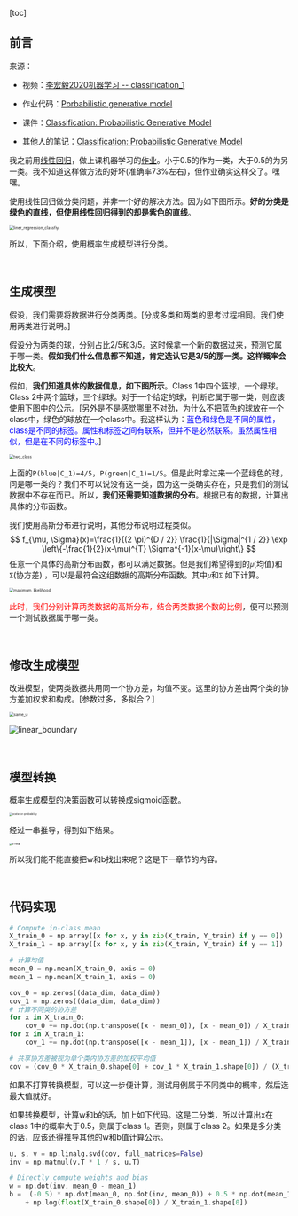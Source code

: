 [toc]

## 前言

来源：

* 视频：[李宏毅2020机器学习 -- classification_1](https://www.bilibili.com/video/BV1JE411g7XF?p=10) 

* 作业代码：[Porbabilistic generative model](https://colab.research.google.com/drive/1JaMKJU7hvnDoUfZjvUKzm9u-JLeX6B2C#scrollTo=1C6sqhUbLMGe)

* 课件：[Classification: Probabilistic Generative Model](http://speech.ee.ntu.edu.tw/~tlkagk/courses/ML_2016/Lecture/Classification%20(v3).pdf)

* 其他人的笔记：[Classification: Probabilistic Generative Model](https://sakura-gh.github.io/ML-notes/ML-notes-html/6_Classification.html)

我之前用[线性回归](https://blog.csdn.net/sinat_38816924/article/details/114457368)，做上课机器学习的[作业](https://colab.research.google.com/drive/1VvxBOBz2DA2suBNHzJdK-vxnCkY66koA)。小于0.5的作为一类，大于0.5的为另一类。我不知道这样做方法的好坏(准确率73%左右)，但作业确实这样交了。嘿嘿。

使用线性回归做分类问题，并非一个好的解决方法。因为如下图所示。**好的分类是绿色的直线，但使用线性回归得到的却是紫色的直线**。

<img src="./Porbabilistic_Generative_Model.assets/liner_regression_classfiy.png" alt="liner_regression_classfiy" style="zoom:50%;" /> 



所以，下面介绍，使用概率生成模型进行分类。

<br>

## 生成模型

假设，我们需要将数据进行分类两类。[分成多类和两类的思考过程相同。我们使用两类进行说明。]

假设分为两类的球，分别占比2/5和3/5。这时候拿一个新的数据过来，预测它属于哪一类。**假如我们什么信息都不知道，肯定选认它是3/5的那一类。这样概率会比较大**。

假如，**我们知道具体的数据信息，如下图所示**。Class 1中四个篮球，一个绿球。Class 2中两个篮球，三个绿球。对于一个给定的球，判断它属于哪一类，则应该使用下图中的公示。[另外是不是感觉哪里不对劲，为什么不把蓝色的球放在一个class中，绿色的球放在一个class中。我这样认为：<font color=blue>蓝色和绿色是不同的属性，class是不同的标签。属性和标签之间有联系，但并不是必然联系。虽然属性相似，但是在不同的标签中。</font>]

<img src="./Porbabilistic_Generative_Model.assets/two_class.png" alt="two_class" style="zoom:50%;" /> 

上面的`P(blue|C_1)=4/5`，`P(green|C_1)=1/5`。但是此时拿过来一个蓝绿色的球，问是哪一类的？我们不可以说没有这一类，因为这一类确实存在，只是我们的测试数据中不存在而已。所以，**我们还需要知道数据的分布**。根据已有的数据，计算出具体的分布函数。

我们使用高斯分布进行说明，其他分布说明过程类似。
$$
f_{\mu, \Sigma}(x)=\frac{1}{(2 \pi)^{D / 2}} \frac{1}{|\Sigma|^{1 / 2}} \exp \left\{-\frac{1}{2}(x-\mu)^{T} \Sigma^{-1}(x-\mu)\right\}
$$
任意一个具体的高斯分布函数，都可以满足数据。但是我们希望得到的`𝜇`(均值)和`Σ`(协方差) ，可以是最符合这组数据的高斯分布函数。其中`𝜇`和`Σ` 如下计算。

<img src="./Porbabilistic_Generative_Model.assets/maximum_likelihood.png" alt="maximum_likelihood" style="zoom:50%;" /> 

<font color=red>此时，我们分别计算两类数据的高斯分布，结合两类数据个数的比例</font>，便可以预测一个测试数据属于哪一类。

<br>

## 修改生成模型

改进模型，使两类数据共用同一个协方差，均值不变。这里的协方差由两个类的协方差加权求和构成。[参数过多，多拟合？]

<img src="./Porbabilistic_Generative_Model.assets/same_u.png" alt="same_u" style="zoom:50%;" /> 

![linear_boundary](./Porbabilistic_Generative_Model.assets/linear_boundary.png)  

<br>

## 模型转换

概率生成模型的决策函数可以转换成sigmoid函数。

<img src="./Porbabilistic_Generative_Model.assets/posterior-probability.png" alt="posterior-probability" style="zoom: 33%;" /> 

经过一串推导，得到如下结果。

<img src="./Porbabilistic_Generative_Model.assets/z-final.png" alt="z-final" style="zoom: 33%;" /> 

所以我们能不能直接把w和b找出来呢？这是下一章节的内容。

<br>

## 代码实现

```python
# Compute in-class mean
X_train_0 = np.array([x for x, y in zip(X_train, Y_train) if y == 0])
X_train_1 = np.array([x for x, y in zip(X_train, Y_train) if y == 1])

# 计算均值
mean_0 = np.mean(X_train_0, axis = 0)
mean_1 = np.mean(X_train_1, axis = 0)  

cov_0 = np.zeros((data_dim, data_dim))
cov_1 = np.zeros((data_dim, data_dim))
# 计算不同类的协方差
for x in X_train_0:
    cov_0 += np.dot(np.transpose([x - mean_0]), [x - mean_0]) / X_train_0.shape[0]
for x in X_train_1:
    cov_1 += np.dot(np.transpose([x - mean_1]), [x - mean_1]) / X_train_1.shape[0]

# 共享协方差被视为单个类内协方差的加权平均值
cov = (cov_0 * X_train_0.shape[0] + cov_1 * X_train_1.shape[0]) / (X_train_0.shape[0] + X_train_1.shape[0])
```

如果不打算转换模型，可以这一步便计算，测试用例属于不同类中的概率，然后选最大值就好。

如果转换模型，计算w和b的话，加上如下代码。这是二分类，所以计算出x在class 1中的概率大于0.5，则属于class 1。否则，则属于class 2。如果是多分类的话，应该还得推导其他的w和b值计算公示。

```python
u, s, v = np.linalg.svd(cov, full_matrices=False)
inv = np.matmul(v.T * 1 / s, u.T)

# Directly compute weights and bias
w = np.dot(inv, mean_0 - mean_1)
b =  (-0.5) * np.dot(mean_0, np.dot(inv, mean_0)) + 0.5 * np.dot(mean_1, np.dot(inv, mean_1))\
    + np.log(float(X_train_0.shape[0]) / X_train_1.shape[0]) 
```

